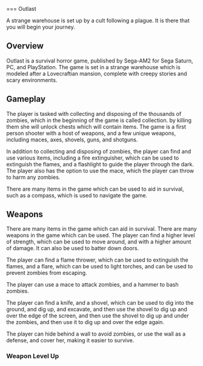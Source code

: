 
===
Outlast

A strange warehouse is set up by a cult following a plague. It is there that you will begin your journey.

## Overview

Outlast is a survival horror game, published by Sega-AM2 for Sega Saturn, PC, and PlayStation. The game is set in a strange warehouse which is modeled after a Lovecraftian mansion, complete with creepy stories and scary environments.

## Gameplay

The player is tasked with collecting and disposing of the thousands of zombies, which in the beginning of the game is called collection. by killing them she will unlock chests which will contain items. The game is a first person shooter with a host of weapons, and a few unique weapons, including maces, axes, shovels, guns, and shotguns.

In addition to collecting and disposing of zombies, the player can find and use various items, including a fire extinguisher, which can be used to extinguish the flames, and a flashlight to guide the player through the dark. The player also has the option to use the mace, which the player can throw to harm any zombies.

There are many items in the game which can be used to aid in survival, such as a compass, which is used to navigate the game.

## Weapons

There are many items in the game which can aid in survival. There are many weapons in the game which can be used. The player can find a higher level of strength, which can be used to move around, and with a higher amount of damage. It can also be used to batter down doors.

The player can find a flame thrower, which can be used to extinguish the flames, and a flare, which can be used to light torches, and can be used to prevent zombies from escaping.

The player can use a mace to attack zombies, and a hammer to bash zombies.

The player can find a knife, and a shovel, which can be used to dig into the ground, and dig up, and excavate, and then use the shovel to dig up and over the edge of the screen, and then use the shovel to dig up and under the zombies, and then use it to dig up and over the edge again.

The player can hide behind a wall to avoid zombies, or use the wall as a defense, and cover her, making it easier to survive.

### Weapon Level Up
